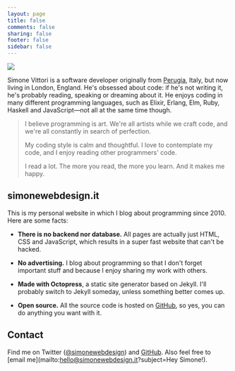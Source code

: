 ```yaml
---
layout: page
title: false
comments: false
sharing: false
footer: false
sidebar: false
---
```


<div class="about-intro clearfix">
  <img class="avatar" src="/images/simonewebdesign.png" />
  <p>
    Simone Vittori is a software developer originally from <a rel="external nofollow" href="https://en.wikipedia.org/wiki/Perugia">Perugia</a>, Italy, but now living in London, England. He's obsessed about code: if he's not writing it, he's probably reading, speaking or dreaming about it. He enjoys coding in many different programming languages, such as Elixir, Erlang, Elm, Ruby, Haskell and JavaScript—not all at the same time though.
  </p>
</div>




<blockquote>

<p>I believe programming is art. We're all artists while we craft code, and we're all constantly in search of perfection.</p>

<p>My coding style is calm and thoughtful. I love to contemplate my code, and I enjoy reading other programmers' code.</p>

<p>I read a lot. The more you read, the more you learn. And it makes me happy.</p>

</blockquote>


## simonewebdesign.it

This is my personal website in which I blog about programming since 2010. Here are some facts:

- **There is no backend nor database.** All pages are actually just HTML, CSS and JavaScript, which results in a super fast website that can't be hacked.

- **No advertising.**
I blog about programming so that I don't forget important stuff and because I enjoy sharing my work with others.

- **Made with Octopress**, a static site generator based on Jekyll. I'll probably switch to Jekyll someday, unless something better comes up.

- **Open source.**
All the source code is hosted on [GitHub](https://github.com/simonewebdesign/simonewebdesign), so yes, you can do anything you want with it.


## Contact

Find me on Twitter (<a href="https://twitter.com/simonewebdesign" title="simonewebdesign on Twitter" rel="nofollow">@simonewebdesign</a>) and [GitHub](https://github.com/simonewebdesign/). Also feel free to [email me](mailto:hello@simonewebdesign.it?subject=Hey Simone!).

